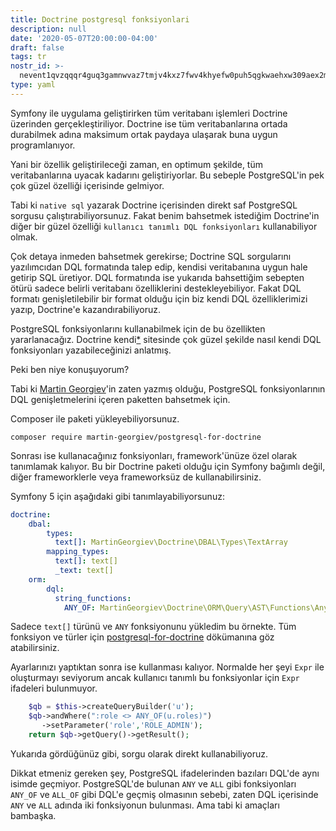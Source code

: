 ```yaml
---
title: Doctrine postgresql fonksiyonlari
description: null
date: '2020-05-07T20:00:00-04:00'
draft: false
tags: tr
nostr_id: >-
  nevent1qvzqqqr4guq3gamnwvaz7tmjv4kxz7fwv4khyefw0puh5qgkwaehxw309aex2mrp0yhxummnw3ezucnpdejqz9rhwden5te0wfjkccte9ejxzmt4wvhxjmcprpmhxue69uhhyetvv9ujuumwdae8gtnnda3kjctvqyxhwumn8ghj7mn0wvhxcmmvqyt8wumn8ghj7un9d3shjtnswf5k6ctv9ehx2aqppamhxue69uhkummnw3ezumt0d5q3vamnwvaz7tmjv4kxz7fwdehhxtnnda3kjctvqyd8wumn8ghj7ctjw35kxmr9wvhxcctev4erxtnwv4mhxqg7waehxw309akkcuewv94kgetwd9azuetyw5h8gu30dehhxarjqqsyvtx675wwtgedmj49xq0pkk3wh6s57q7gvu0yx5f97vzx9ekz53cge2ewx
type: yaml
---
```



Symfony ile uygulama geliştirirken tüm veritabanı işlemleri Doctrine üzerinden gerçekleştiriliyor. Doctrine ise tüm veritabanlarına ortada durabilmek adına maksimum ortak paydaya ulaşarak buna uygun programlanıyor. 

Yani bir özellik geliştirileceği zaman, en optimum şekilde, tüm veritabanlarına uyacak kadarını geliştiriyorlar. Bu sebeple PostgreSQL'in pek çok güzel özelliği içerisinde gelmiyor.
<!--more-->
Tabi ki `native sql` yazarak Doctrine içerisinden direkt saf PostgreSQL sorgusu çalıştırabiliyorsunuz. Fakat benim bahsetmek istediğim Doctrine'in diğer bir güzel özelliği `kullanıcı tanımlı DQL fonksiyonları` kullanabiliyor olmak. 

Çok detaya inmeden bahsetmek gerekirse; Doctrine SQL sorgularını yazılımcıdan DQL formatında talep edip, kendisi veritabanına uygun hale getirip SQL üretiyor. DQL formatında ise yukarıda bahsettiğim sebepten ötürü sadece belirli veritabanı özelliklerini destekleyebiliyor. Fakat DQL formatı genişletilebilir bir format olduğu için biz kendi DQL özelliklerimizi yazıp, Doctrine'e kazandırabiliyoruz. 

PostgreSQL fonksiyonlarını kullanabilmek için de bu özellikten yararlanacağız. Doctrine kendi[*](https://www.doctrine-project.org/projects/doctrine-orm/en/2.7/cookbook/dql-user-defined-functions.html#dql-user-defined-functions) sitesinde çok güzel şekilde nasıl kendi DQL fonksiyonları yazabileceğinizi anlatmış. 

Peki ben niye konuşuyorum?

Tabi ki [Martin Georgiev](https://github.com/martin-georgiev/postgresql-for-doctrine)'in zaten yazmış olduğu, PostgreSQL fonksiyonlarının DQL genişletmelerini içeren paketten bahsetmek için. 

Composer ile paketi yükleyebiliyorsunuz.

`composer require martin-georgiev/postgresql-for-doctrine`

Sonrası ise kullanacağınız fonksiyonları, framework'ünüze özel olarak tanımlamak kalıyor. Bu bir Doctrine paketi olduğu için Symfony bağımlı değil, diğer frameworklerle veya frameworksüz de kullanabilirsiniz.

Symfony 5 için aşağıdaki gibi tanımlayabiliyorsunuz:

```yaml
doctrine:
    dbal:
        types: 
          text[]: MartinGeorgiev\Doctrine\DBAL\Types\TextArray
        mapping_types:
          text[]: text[]
          _text: text[]
    orm:
        dql:
          string_functions:
            ANY_OF: MartinGeorgiev\Doctrine\ORM\Query\AST\Functions\Any
```

Sadece `text[]` türünü ve `ANY` fonksiyonunu yükledim bu örnekte. Tüm fonksiyon ve türler için [postgresql-for-doctrine](https://github.com/martin-georgiev/postgresql-for-doctrine/blob/master/docs/INTEGRATING-WITH-SYMFONY.md) dökümanına göz atabilirsiniz.

Ayarlarınızı yaptıktan sonra ise kullanması kalıyor. Normalde her şeyi `Expr` ile oluşturmayı seviyorum ancak kullanıcı tanımlı bu fonksiyonlar için `Expr` ifadeleri bulunmuyor. 

```php
    $qb = $this->createQueryBuilder('u');
    $qb->andWhere(":role <> ANY_OF(u.roles)")
       ->setParameter('role','ROLE_ADMIN');
    return $qb->getQuery()->getResult();
``` 

Yukarıda gördüğünüz gibi, sorgu olarak direkt kullanabiliyoruz. 

Dikkat etmeniz gereken şey, PostgreSQL ifadelerinden bazıları DQL'de aynı isimde geçmiyor. PostgreSQL'de bulunan `ANY` ve `ALL` gibi fonksiyonları `ANY_OF` ve `ALL_OF` gibi DQL'e geçmiş olmasının sebebi, zaten DQL içerisinde `ANY` ve `ALL` adında iki fonksiyonun bulunması. Ama tabi ki amaçları bambaşka. 


